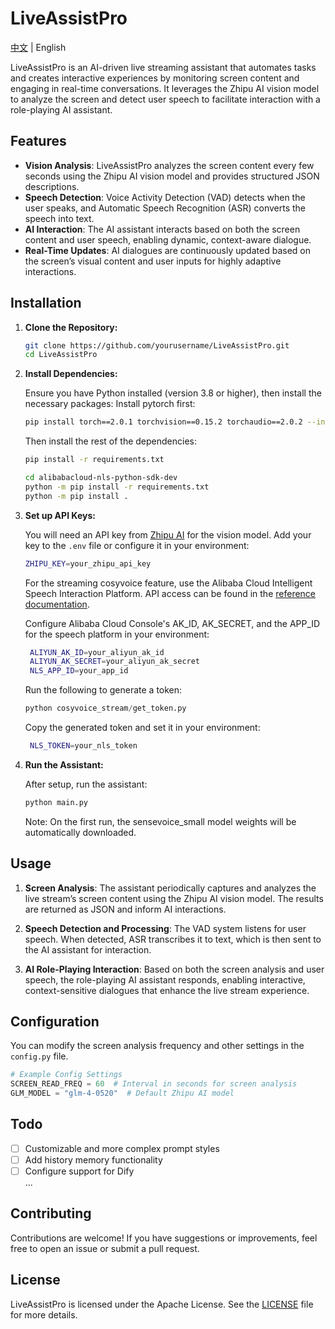 # LiveAssistPro

[中文](README.md) | English

LiveAssistPro is an AI-driven live streaming assistant that automates tasks and creates interactive experiences by monitoring screen content and engaging in real-time conversations. It leverages the Zhipu AI vision model to analyze the screen and detect user speech to facilitate interaction with a role-playing AI assistant.

## Features

- **Vision Analysis**: LiveAssistPro analyzes the screen content every few seconds using the Zhipu AI vision model and provides structured JSON descriptions.
- **Speech Detection**: Voice Activity Detection (VAD) detects when the user speaks, and Automatic Speech Recognition (ASR) converts the speech into text.
- **AI Interaction**: The AI assistant interacts based on both the screen content and user speech, enabling dynamic, context-aware dialogue.
- **Real-Time Updates**: AI dialogues are continuously updated based on the screen’s visual content and user inputs for highly adaptive interactions.

## Installation

1. **Clone the Repository:**

   ```bash
   git clone https://github.com/yourusername/LiveAssistPro.git
   cd LiveAssistPro
   ```

2. **Install Dependencies:**

   Ensure you have Python installed (version 3.8 or higher), then install the necessary packages:
   Install pytorch first:

    ```bash
    pip install torch==2.0.1 torchvision==0.15.2 torchaudio==2.0.2 --index-url https://download.pytorch.org/whl/cu118
    ```
    Then install the rest of the dependencies:

    ```bash
    pip install -r requirements.txt
    ```
    ```bash
    cd alibabacloud-nls-python-sdk-dev
    python -m pip install -r requirements.txt
    python -m pip install .
    ```

3. **Set up API Keys:**

   You will need an API key from [Zhipu AI](https://maas.aminer.cn/) for the vision model. Add your key to the `.env` file or configure it in your environment:

   ```bash
   ZHIPU_KEY=your_zhipu_api_key
   ```

   For the streaming cosyvoice feature, use the Alibaba Cloud Intelligent Speech Interaction Platform. API access can be found in the [reference documentation](https://help.aliyun.com/zh/isi/developer-reference/speech-synthesis/?spm=a2c4g.11186623.0.0.58387a17R9nwAd).

   Configure Alibaba Cloud Console's AK_ID, AK_SECRET, and the APP_ID for the speech platform in your environment:

   ```bash
    ALIYUN_AK_ID=your_aliyun_ak_id
    ALIYUN_AK_SECRET=your_aliyun_ak_secret
    NLS_APP_ID=your_app_id
   ```

   Run the following to generate a token:

   ```python
   python cosyvoice_stream/get_token.py
   ```

   Copy the generated token and set it in your environment:

   ```bash
    NLS_TOKEN=your_nls_token
   ```

4. **Run the Assistant:**

   After setup, run the assistant:

   ```bash
   python main.py
   ```

   Note: On the first run, the sensevoice_small model weights will be automatically downloaded.

## Usage

1. **Screen Analysis**: The assistant periodically captures and analyzes the live stream’s screen content using the Zhipu AI vision model. The results are returned as JSON and inform AI interactions.

2. **Speech Detection and Processing**: The VAD system listens for user speech. When detected, ASR transcribes it to text, which is then sent to the AI assistant for interaction.

3. **AI Role-Playing Interaction**: Based on both the screen analysis and user speech, the role-playing AI assistant responds, enabling interactive, context-sensitive dialogues that enhance the live stream experience.

## Configuration

You can modify the screen analysis frequency and other settings in the `config.py` file.

```python
# Example Config Settings
SCREEN_READ_FREQ = 60  # Interval in seconds for screen analysis
GLM_MODEL = "glm-4-0520"  # Default Zhipu AI model
```

## Todo

- [ ] Customizable and more complex prompt styles
- [ ] Add history memory functionality
- [ ] Configure support for Dify\
...

## Contributing

Contributions are welcome! If you have suggestions or improvements, feel free to open an issue or submit a pull request.

## License

LiveAssistPro is licensed under the Apache License. See the [LICENSE](LICENSE) file for more details.
